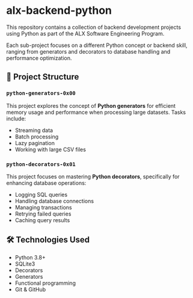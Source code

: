 # alx-backend-python

This repository contains a collection of backend development projects using Python as part of the ALX Software Engineering Program.

Each sub-project focuses on a different Python concept or backend skill, ranging from generators and decorators to database handling and performance optimization.

## 📁 Project Structure

### `python-generators-0x00`
This project explores the concept of **Python generators** for efficient memory usage and performance when processing large datasets. Tasks include:
- Streaming data
- Batch processing
- Lazy pagination
- Working with large CSV files

### `python-decorators-0x01`
This project focuses on mastering **Python decorators**, specifically for enhancing database operations:
- Logging SQL queries
- Handling database connections
- Managing transactions
- Retrying failed queries
- Caching query results

## 🛠 Technologies Used

- Python 3.8+
- SQLite3
- Decorators
- Generators
- Functional programming
- Git & GitHub
